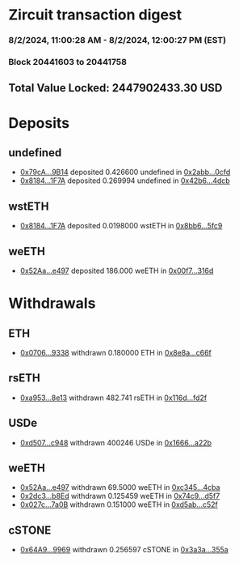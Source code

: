 # Zircuit transaction digest
### 8/2/2024, 11:00:28 AM - 8/2/2024, 12:00:27 PM (EST)
### Block 20441603 to 20441758

## Total Value Locked: 2447902433.30 USD

# Deposits
## undefined
- [0x79cA...9B14](https://etherscan.io/address/0x79cA2bc57464A866724E773813bbdf9BE0249B14) deposited 0.426600 undefined in [0x2abb...0cfd](https://etherscan.io/tx/0x79cA2bc57464A866724E773813bbdf9BE0249B14)
- [0x8184...1F7A](https://etherscan.io/address/0x8184ca341e21Ef022282D4d289333F87f8851F7A) deposited 0.269994 undefined in [0x42b6...4dcb](https://etherscan.io/tx/0x8184ca341e21Ef022282D4d289333F87f8851F7A)
## wstETH
- [0x8184...1F7A](https://etherscan.io/address/0x8184ca341e21Ef022282D4d289333F87f8851F7A) deposited 0.0198000 wstETH in [0x8bb6...5fc9](https://etherscan.io/tx/0x8184ca341e21Ef022282D4d289333F87f8851F7A)
## weETH
- [0x52Aa...e497](https://etherscan.io/address/0x52Aa899454998Be5b000Ad077a46Bbe360F4e497) deposited 186.000 weETH in [0x00f7...316d](https://etherscan.io/tx/0x52Aa899454998Be5b000Ad077a46Bbe360F4e497)
# Withdrawals
## ETH
- [0x0706...9338](https://etherscan.io/address/0x07069a0de456CC83Faae4BbD5D7eA47385e99338) withdrawn 0.180000 ETH in [0x8e8a...c66f](https://etherscan.io/tx/0x07069a0de456CC83Faae4BbD5D7eA47385e99338)
## rsETH
- [0xa953...8e13](https://etherscan.io/address/0xa953199f569B65977b649c428dF7883CB2378e13) withdrawn 482.741 rsETH in [0x116d...fd2f](https://etherscan.io/tx/0xa953199f569B65977b649c428dF7883CB2378e13)
## USDe
- [0xd507...c948](https://etherscan.io/address/0xd507eEeF2152d54B8c00CBA499340f7B7a59c948) withdrawn 400246 USDe in [0x1666...a22b](https://etherscan.io/tx/0xd507eEeF2152d54B8c00CBA499340f7B7a59c948)
## weETH
- [0x52Aa...e497](https://etherscan.io/address/0x52Aa899454998Be5b000Ad077a46Bbe360F4e497) withdrawn 69.5000 weETH in [0xc345...4cba](https://etherscan.io/tx/0x52Aa899454998Be5b000Ad077a46Bbe360F4e497)
- [0x2dc3...b8Ed](https://etherscan.io/address/0x2dc388FDB0dA2d2Eb69fb423F9E29c6eeE09b8Ed) withdrawn 0.125459 weETH in [0x74c9...d5f7](https://etherscan.io/tx/0x2dc388FDB0dA2d2Eb69fb423F9E29c6eeE09b8Ed)
- [0x027c...7a0B](https://etherscan.io/address/0x027cb4f316e58Fe8A5A75e2d2555265218d37a0B) withdrawn 0.151000 weETH in [0xd5ab...c52f](https://etherscan.io/tx/0x027cb4f316e58Fe8A5A75e2d2555265218d37a0B)
## cSTONE
- [0x64A9...9969](https://etherscan.io/address/0x64A91E6A68d17f74b8886fAaA353d93aa7809969) withdrawn 0.256597 cSTONE in [0x3a3a...355a](https://etherscan.io/tx/0x64A91E6A68d17f74b8886fAaA353d93aa7809969)
